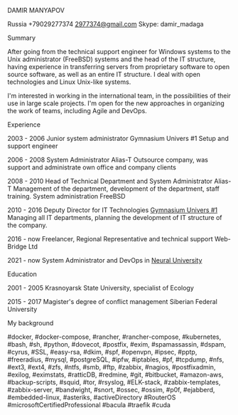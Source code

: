 DAMIR MANYAPOV

Russia 
+79029277374
2977374@gmail.com
Skype: damir_madaga


Summary


After going from the technical support engineer for Windows systems to the Unix administrator (FreeBSD) systems and the head of the IT structure, having experience in transferring servers from proprietary software to open source software, as well as an entire IT structure. I deal with open technologies and Linux Unix-like systems.

I'm interested in working in the international team, in the possibilities of their use in large scale projects. I'm open for the new approaches in organizing the work of teams, including Agile and DevOps.

Experience

2003 - 2006 	Junior system administrator
		Gymnasium Univers #1
		Setup and support engineer

2006 - 2008	System Administrator
		Alias-T
		Outsource company, was support and administrate own office and company 			clients

2008 - 2010	Head of Technical Department and System Administrator
		Alias-T
		Management of the department, development of the department, staff training.
		System administration  FreeBSD 

2010 - 2016	Deputy Director for IT Technologies
		[Gymnasium Univers #1](http://univers.su "Univers")
		Managing all IT departments, planning the development of IT structure of the 			company.

2016 - now	Freelancer, Regional Representative and technical support 
		Web-Bridge Ltd

2021 - now System Administrator and DevOps in [Neural University](https://neural-university.ru "Neural University") 




Education

2001 - 2005	Krasnoyarsk State University, specialist of Ecology

2015 - 2017	Magister's degree of conflict management
		Siberian Federal University






My background

#docker, #docker-compose, #rancher, #rancher-compose, #kubernetes, #bash, #sh, #python, #dovecot, #postfix, #exim, #spamassassin, #dspam, #cyrus, #SSL, #easy-rsa, #dkim, #spf, #openvpn, #ipsec, #pptp, #freeradius, #mysql, #postgreSQL, #ipfw, #iptables, #pf, #tcpdump, #nfs, #ext3, #ext4, #zfs, #ntfs, #smb, #ftp, #zabbix, #nagios, #postfixadmin, #exilog, #eximstats, #ratticDB, #redmine, #git, #bitbucket, #amazon-aws, #backup-scripts, #squid, #tor, #rsyslog, #ELK-stack, #zabbix-templates, #zabbix-server, #bandwight, #snort, #ossec, #ossim, #p0f, #ejabberd, #embedded-linux, #asteriks, #activeDirectory #RouterOS #microsoftCertifiedProfessional #bacula #traefik #cuda